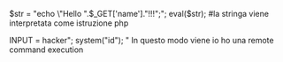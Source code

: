 $str = "echo \"Hello ".$_GET['name']."!!!\";";
eval($str); #la stringa viene interpretata come istruzione php

INPUT = hacker"; system("id"); " 
In questo modo viene io ho una remote command execution



